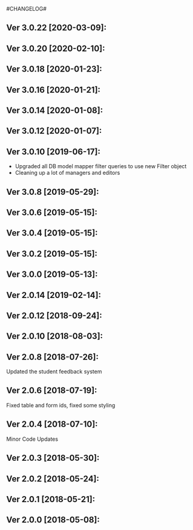 #CHANGELOG#

Ver 3.0.22 [2020-03-09]:
-------------------------------


Ver 3.0.20 [2020-02-10]:
-------------------------------


Ver 3.0.18 [2020-01-23]:
-------------------------------


Ver 3.0.16 [2020-01-21]:
-------------------------------


Ver 3.0.14 [2020-01-08]:
-------------------------------


Ver 3.0.12 [2020-01-07]:
-------------------------------


Ver 3.0.10 [2019-06-17]:
-------------------------------
  - Upgraded all DB model mapper filter queries to use new Filter object
  - Cleaning up a lot of managers and editors


Ver 3.0.8 [2019-05-29]:
-------------------------------


Ver 3.0.6 [2019-05-15]:
-------------------------------


Ver 3.0.4 [2019-05-15]:
-------------------------------


Ver 3.0.2 [2019-05-15]:
-------------------------------


Ver 3.0.0 [2019-05-13]:
-------------------------------


Ver 2.0.14 [2019-02-14]:
-------------------------------


Ver 2.0.12 [2018-09-24]:
-------------------------------


Ver 2.0.10 [2018-08-03]:
-------------------------------


Ver 2.0.8 [2018-07-26]:
-------------------------------
Updated the student feedback system


Ver 2.0.6 [2018-07-19]:
-------------------------------
Fixed table and form ids, fixed some styling


Ver 2.0.4 [2018-07-10]:
-------------------------------
Minor Code Updates


Ver 2.0.3 [2018-05-30]:
-------------------------------


Ver 2.0.2 [2018-05-24]:
-------------------------------


Ver 2.0.1 [2018-05-21]:
-------------------------------


Ver 2.0.0 [2018-05-08]:
-------------------------------


